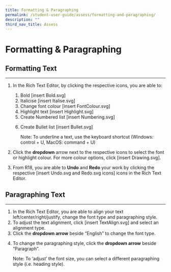 ```yaml
---
title: Formatting & Paragraphing
permalink: /student-user-guide/assess/formatting-and-paragraphing/
description: ""
third_nav_title: Assess
---
```

<h1 id="formatting-paragraphing">Formatting &amp; Paragraphing</h1>
<h2 id="formatting-text">Formatting Text</h2>
<hr>
<ol>
<li><p>In the Rich Text Editor, by clicking the respective icons, you are able to:</p>
<ol>
<li>Bold [insert Bold.svg] </li>
<li>Italicise  [insert Italise.svg] </li>
<li>Change font colour [insert FontColour.svg]</li>
<li>Highlight text [insert Highlight.svg]</li>
<li>Create Numbered list [insert Numbering.svg]</li>
<li><p>Create Bullet list [insert Bullet.svg] </p>
<p>Note: To underline a text, use the keyboard shortcut (Windows: control + U, MacOS: command + U)</p>
</li>
</ol>
</li>
<li><p>Click the <strong>dropdown</strong> arrow next to the respective icons to select the font or highlight colour. For more colour options, click [insert Drawing.svg].</p>
</li>
<li>From R18, you are able to <strong>Undo</strong> and <strong>Redo</strong> your work by clicking the respective [insert Undo.svg and Redo.svg icons] icons in the Rich Text Editor.</li>
</ol>
<h2 id="paragraphing-text">Paragraphing Text</h2>
<hr>
<ol>
<li>In the Rich Text Editor, you are able to align your text left/center/right/justify, change the font type and paragraphing style.</li>
<li>To adjust the text alignment, click [insert TextAlign.svg] and select an alignment type.</li>
<li>Click the <strong>dropdown arrow</strong> beside “English” to change the font type.</li>
<li><p>To change the paragraphing style, click the <strong>dropdown arrow</strong> beside “Paragraph”.</p>
<p> Note: To ‘adjust’ the font size, you can select a different paragraphing style (i.e. heading style).</p>
</li>
</ol>
